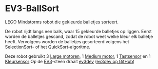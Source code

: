 # EV3-BallSort
LEGO Mindstorms robot die gekleurde balletjes sorteert.

De robot rijdt langs een balk, waar 15 gekleurde balletjes op liggen. Eerst worden de balletjes gescand, zodat de robot weet welke kleur elk balletje heeft. Vervolgens worden de balletjes gesorteerd volgens het SelectionSort- of het QuickSort-algoritme.

Deze robot gebruikt 3 [Large motoren](https://www.lego.com/r/www/r/mindstorms/-/media/franchises/mindstorms%202014/products/in%20the%20box/inthebox_45502_l_motor_square.png?l.r2=-1457271493), 1 [Medium motor](https://www.lego.com/r/www/r/mindstorms/-/media/franchises/mindstorms%202014/products/in%20the%20box/inthebox_45503_m_motor_square.png?l.r2=-307625709), 1 [Tastsensor](https://www.lego.com/r/www/r/mindstorms/-/media/franchises/mindstorms%202014/products/in%20the%20box/inthebox_45507_touch_sensor_square.png?l.r2=-1084899881) en 1 [Kleursensor](https://www.lego.com/r/www/r/mindstorms/-/media/franchises/mindstorms%202014/products/in%20the%20box/inthebox_45506_colour_sensor_square.png?l.r2=1239868489)
Op de [EV3](https://www.lego.com/nl-nl/mindstorms/)-steen draait [ev3dev](https://www.ev3dev.org/) ([ev3dev op GitHub](https://github.com/ev3dev/ev3dev))
